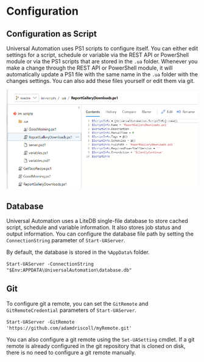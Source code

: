 # Configuration

## Configuration as Script

Universal Automation uses PS1 scripts to configure itself. You can either edit settings for a script, schedule or variable via the REST API or PowerShell module or via the PS1 scripts that are stored in the `.ua` folder. Whenever you make a change through the REST API or PowerShell module, it will automatically update a PS1 file with the same name in the `.ua` folder with the changes settings. You can also add these files yourself or edit them via git. 

![Script Info File](../.gitbook/assets/image%20%282%29.png)

## Database 

Universal Automation uses a LiteDB single-file database to store cached script, schedule and variable information. It also stores job status and output information. You can configure the database file path by setting the `ConnectionString` parameter of `Start-UAServer`.

By default, the database is stored in the `%AppData%` folder.

```text
Start-UAServer -ConnectionString "$Env:APPDATA\UniversalAutomation\database.db"
```

## Git 

To configure git a remote, you can set the `GitRemote` and `GitRemoteCredential` parameters of `Start-UAServer`.

```text
Start-UAServer -GitRemote 'https://github.com/adamdriscoll/myRemote.git'
```

You can also configure a git remote using the `Set-UASetting` cmdlet. If a git remote is already configured in the git repository that is cloned on disk, there is no need to configure a git remote manually. 

